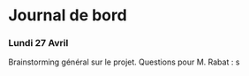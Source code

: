 # Journal de bord

### Lundi 27 Avril
Brainstorming général sur le projet.
Questions pour M. Rabat :
  s
